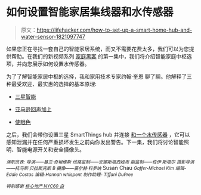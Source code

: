 # 如何设置智能家居集线器和水传感器

> 原文：<https://lifehacker.com/how-to-set-up-a-smart-home-hub-and-water-sensor-1821097747>

如果您正在寻找一套自己的智能家居系统，而又不需要花费太多，我们可以为您提供帮助。在我们的新视频系列 [家庭黑客](https://lifehacker.com/tag/homehackers) 的第一集中，我们将介绍智能家庭中枢选项，并向您展示如何设置水传感器。



为了了解智能家居中枢的选择，我和家用技术专家约翰·奎恩 聊了聊。他解释了三种最受欢迎、最实惠的选择的基本原理:

*   [三星智能](https://www.samsung.com/us/smart-home/smartthings/)

*   [亚马逊回声加上](https://www.amazon.com/all-new-amazon-echo-plus-speaker-with-smart-home-hub-silver/dp/B06XB29FPF?asc_campaign=InlineText&asc_refurl=https://lifehacker.com/how-to-set-up-a-smart-home-hub-and-water-sensor-1821097747&asc_source=&tag=kinjalifehackerlink-20)

*   [使眼色](https://www.wink.com/products/)

之后，我们会带你设置三星 SmartThings hub 并连接 [和一个水传感器](https://www.samsung.com/us/smart-home/smartthings/sensors/f-wtr-us-2-f-wtr-us-2/) ，它可以感知泄漏并在任何严重损坏发生之前向你发出警告。下一集，我们将讨论智能照明、智能电源开关和安全摄像头。

<small>*演职员表:*</small>
<small>*导演——基兰·奇坦维斯*</small>
<small>*线路监制——安娜斯塔西娅周*</small>
<small>*副监制——佐伊·斯塔尔*</small>
<small>*摄影导演——托马斯·贝拉斯克斯*</small>
<small>*B 摄像——豪尔赫·科罗纳*</small>
Susan Chau
<small>*Gaffer-Michael Kim*</small>
<small>*编辑-Eddie Costas*</small>
<small>*编辑-Hannah whispent*</small>
<small>*制作助理- Tiffani DuPree*</small>

<small>*特别感谢*</small> [<small>*核心地产 NYC*</small>](https://corenyc.com/)<small></small>*[<small>*60 白*</small>](http://60white.com/)*